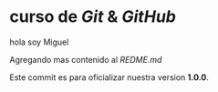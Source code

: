 # curso de _Git_ & _GitHub_

hola soy Miguel

Agregando mas contenido al _REDME.md_

Este commit es para oficializar nuestra version **1.0.0**.
